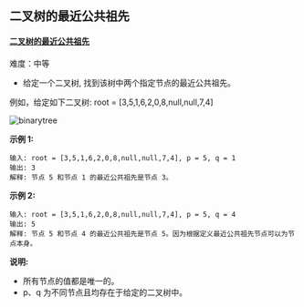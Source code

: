 ## 二叉树的最近公共祖先

#### [二叉树的最近公共祖先](https://leetcode-cn.com/problems/lowest-common-ancestor-of-a-binary-tree/)

难度：中等

* 给定一个二叉树, 找到该树中两个指定节点的最近公共祖先。

例如，给定如下二叉树: root = [3,5,1,6,2,0,8,null,null,7,4]

![binarytree](https://assets.leetcode-cn.com/aliyun-lc-upload/uploads/2018/12/15/binarytree.png)

**示例 1:**

```
输入: root = [3,5,1,6,2,0,8,null,null,7,4], p = 5, q = 1
输出: 3
解释: 节点 5 和节点 1 的最近公共祖先是节点 3。
```

**示例 2:**

```
输入: root = [3,5,1,6,2,0,8,null,null,7,4], p = 5, q = 4
输出: 5
解释: 节点 5 和节点 4 的最近公共祖先是节点 5。因为根据定义最近公共祖先节点可以为节点本身。
```

**说明:**

- 所有节点的值都是唯一的。
- p、q 为不同节点且均存在于给定的二叉树中。

